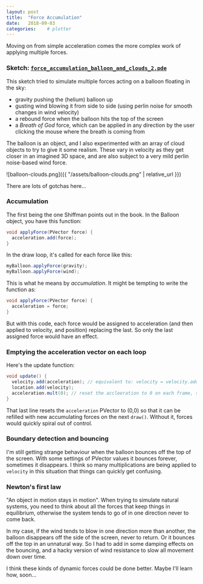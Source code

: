 ```yaml
---
layout: post
title:  "Force Accumulation"
date:   2018-09-03
categories:    # plotter
---
```


Moving on from simple acceleration comes the more complex work of applying multiple forces. 

### Sketch: [`force_accumulation_balloon_and_clouds_2.pde`](https://github.com/andrewsleigh/learning-processing/blob/master/pvectors/force_accumulation_balloon_and_clouds_2/force_accumulation_balloon_and_clouds_2.pde)

This sketch tried to simulate multiple forces acting on a balloon floating in the sky:

 - gravity pushing the (helium) balloon up
 - gusting wind blowing it from side to side (using perlin noise for smooth changes in wind velocity)
 - a rebound force when the balloon hits the top of the screen
 - a _Breath of God_ force, which can be applied in any direction by the user clicking the mouse where the breath is coming from
 
The balloon is an object, and I also experimented with an array of cloud objects to try to give it some realism. These vary in velocity as they get closer in an imagined 3D space, and are also subject to a very mild perlin noise-based wind force. 

![balloon-clouds.png]({{ "/assets/balloon-clouds.png" | relative_url }})

There are lots of gotchas here...

### Accumulation
The first being the one Shiffman points out in the book. In the Balloon object, you have this function:


```java
void applyForce(PVector force) {
  acceleration.add(force);
}
```  
  
In the draw loop, it's called for each force like this:

```java
myBalloon.applyForce(gravity);
myBalloon.applyForce(wind);  
```

This is what he means by _accumulation_. It might be tempting to write the function as:

```java
void applyForce(PVector force) {
  acceleration = force; 
}
```

But with this code, each force would be assigned to acceleration (and then applied to velocity, and position) replacing the last. So only the last assigned force would have an effect.

### Emptying the acceleration vector on each loop

Here's the update function:
```java
void update() {
  velocity.add(acceleration); // equivalent to: velocity = velocity.add(acceleration);
  location.add(velocity); 
  acceleration.mult(0); // reset the accleeration to 0 on each frame, so forces can be reapplied
}
```

That last line resets the `acceleration` PVector to (0,0) so that it can be refilled with new accumulating forces on the next `draw()`. Without it, forces would quickly spiral out of control.

### Boundary detection and bouncing

I'm still getting strange behaviour when the balloon bounces off the top of the screen. With some settings of PVector values it bounces forever, sometimes it disappears. I think so many multiplications are being applied to `velocity` in this situation that things can quickly get confusing.

### Newton's first law 

"An object in motion stays in motion". When trying to simulate natural systems, you need to think about all the forces that keep things in equilibrium, otherwise the system tends to go of in one direction never to come back. 

In my case, if the wind tends to blow in one direction more than another, the balloon disappears off the side of the screen, never to return. Or it bounces off the top in an unnatural way. So I had to add in some damping effects on the bouncing, and a hacky version of wind resistance to slow all movement down over time. 

I think these kinds of dynamic forces could be done better. Maybe I'll learn how, soon...

